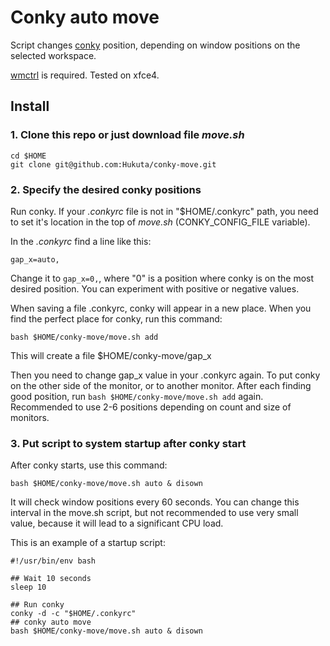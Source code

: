 # Conky auto move

Script changes [conky](https://github.com/brndnmtthws/conky) position, depending on window positions on the selected workspace. 

[wmctrl](https://github.com/geekless/wmctrl) is required. Tested on xfce4.

## Install

### 1. Clone this repo or just download file *move.sh*
```
cd $HOME
git clone git@github.com:Hukuta/conky-move.git
```

### 2. Specify the desired conky positions
Run conky. If your *.conkyrc* file is not in "$HOME/.conkyrc" path, you need to set it's location in the top of *move.sh* (CONKY_CONFIG_FILE variable).

In the *.conkyrc* find a line like this:

```gap_x=auto,```

Change it to ```gap_x=0,```, where "0" is a position where conky is on the most desired position. You can experiment with positive or negative values.

When saving a file .conkyrc, conky will appear in a new place. When you find the perfect place for conky, run this command:

```bash $HOME/conky-move/move.sh add```

This will create a file $HOME/conky-move/gap_x 

Then you need to change gap_x value in your .conkyrc again. To put conky on the other side of the monitor, or to another monitor.
After each finding good position, run ```bash $HOME/conky-move/move.sh add``` again. Recommended to use 2-6 positions depending on count and size of monitors.

### 3. Put script to system startup after conky start

After conky starts, use this command:

```bash $HOME/conky-move/move.sh auto & disown```

It will check window positions every 60 seconds. You can change this interval in the move.sh script, but not recommended to use very small value, because it will lead to a significant CPU load.

This is an example of a startup script:

```
#!/usr/bin/env bash

## Wait 10 seconds
sleep 10

## Run conky
conky -d -c "$HOME/.conkyrc"
## conky auto move
bash $HOME/conky-move/move.sh auto & disown
```

